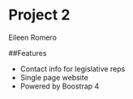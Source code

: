 # Project 2

Eileen Romero

##Features

* Contact info for legislative reps
* Single page website
* Powered by Boostrap 4